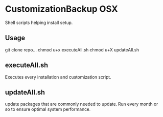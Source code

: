 # CustomizationBackup OSX
Shell scripts helping install setup.

## Usage
git clone repo...
chmod u+x executeAll.sh
chmod u+X updateAll.sh

## executeAll.sh
Executes every installation and customization script.

## updateAll.sh
update packages that are commonly needed to update. Run every month or so to ensure optimal system performance.




